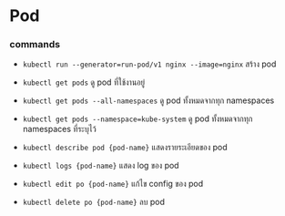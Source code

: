 # Pod

### commands

* `kubectl run --generator=run-pod/v1 nginx --image=nginx` สร้าง pod

* `kubectl get pods` ดู pod ที่ใช้งานอยู่

* `kubectl get pods --all-namespaces` ดู pod ทั้งหมดจากทุก namespaces

* `kubectl get pods --namespace=kube-system` ดู pod ทั้งหมดจากทุก namespaces ที่ระบุไว้

* `kubectl describe pod {pod-name}` แสดงรายระเอียดของ pod

* `kubectl logs {pod-name}` แสดง log ของ pod

* `kubectl edit po {pod-name}` แก้ไข config ของ pod

* `kubectl delete po {pod-name}` ลบ pod
